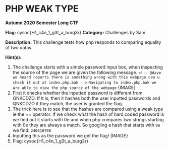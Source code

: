 # PHP WEAK TYPE
**Autumn 2020 Semester Long CTF**

**Flag:** cysoc{H1_c4n_1_g3t_a_burg3r} 
**Category:** Challenges by Sam

**Description:** This challenge tests how php responds to comparing equality of two datas.

**Hint(s):** 

1. The challenge starts with a simple password input box, when inspecting the source of the page we are given the following message.
`<!-- @dave we heard reports there is something wrong with this webpage can u check it out at index.php.bak -->`
`Navigating to index.php.bak we are able to view the php source of the webpage` 
{IMAGE}
2. First it checks whether the inputted password is different from QNKCDZO. If it is, then it hashes both the user inputted passwords and QNKCDZO if they match, the user is granted the flag.
3. The trick here is to see that the hashes are compared using a weak type ie the == operator. If we check what the hash of hard coded password is we find out it starts with 0e and when php compares two strings starting with 0e they are always a match. So googling a hash that starts with `0e` we find: `240610708`
4. Inputting this as the password we get the flag! {IMAGE}
5. Flag: cysoc{H1_c4n_1_g3t_a_burg3r} 